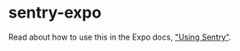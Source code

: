 # sentry-expo

Read about how to use this in the Expo docs, ["Using
Sentry"](https://docs.expo.io/versions/latest/guides/using-sentry/).
